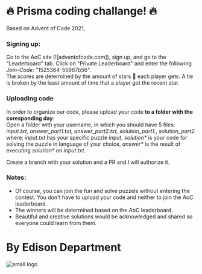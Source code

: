 # 🔥 Prisma coding challange! 🔥
Based on Advent of Code 2021,


### Signing up:
Go to the AoC site (![adventofcode.com]), sign up, and go to the "Leaderboard" tab. Click on "Private Leaderboard" and enter the following _Join-Code_: "1525364-55967b56".  
The scores are determined by the amount of stars 🌟 each player gets. A tie is broken by the least amount of time that a player got the recent star.

### Uploading code
In order to organize our code, please upload your code **to a folder with the coresponding day**:  
Open a folder with your username, in which you should have 5 files:
_input.txt, answer_part1.txt, answer_part2.txt, solution_part1.*, solution_part2.*_ where: _input.txt_ has your specific puzzle input, _solution*_ is your code for solving the puzzle in language of your choice, _answer*_ is the result of executing _solution*_ on _input.txt_.  

Create a branch with your solution and a PR and I will authorize it.
### Notes:

* Of course, you can join the fun and solve puzzels without entering the contest. You don't have to upload your code and neither to join the AoC leaderboard.
* The winners will be determined based on the AoC leaderboard.
* Beautiful and creative solutions would be acknowledged and shared so everyone could learn from them. 





# By Edison Department
![small logo](https://user-images.githubusercontent.com/65134110/143536578-7f3eb78f-24ae-474e-a016-bed5f77e6bf5.png)
